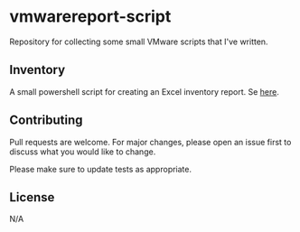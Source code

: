 # vmwarereport-script

Repository for collecting some small VMware scripts that I've written.

## Inventory

A small powershell script for creating an Excel inventory report.
Se [here](inventory/).

## Contributing
Pull requests are welcome. For major changes, please open an issue first to discuss what you would like to change.

Please make sure to update tests as appropriate.

## License

N/A